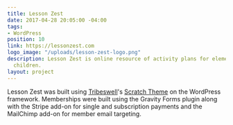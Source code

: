 ```yaml
---
title: Lesson Zest
date: 2017-04-28 20:05:00 -04:00
tags:
- WordPress
position: 10
link: https://lessonzest.com
logo_image: "/uploads/lesson-zest-logo.png"
description: Lesson Zest is online resource of activity plans for elementary school
  children.
layout: project
---
```


Lesson Zest was built using [Tribeswell](https://tribeswell.com)'s [Scratch Theme](https://scratchtheme.com) on the WordPress framework. Memberships were built using the Gravity Forms plugin along with the Stripe add-on for single and subscription payments and the MailChimp add-on for member email targeting.
